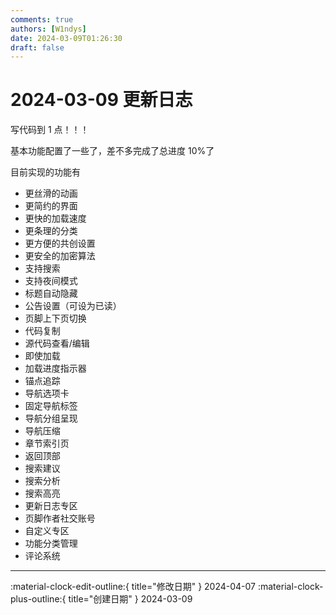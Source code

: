 ```yaml
---
comments: true
authors: [W1ndys]
date: 2024-03-09T01:26:30
draft: false
---
```


# 2024-03-09 更新日志

写代码到 1 点！！！

基本功能配置了一些了，差不多完成了总进度 10%了

<!-- more -->

目前实现的功能有

- 更丝滑的动画
- 更简约的界面
- 更快的加载速度
- 更条理的分类
- 更方便的共创设置
- 更安全的加密算法
- 支持搜索
- 支持夜间模式
- 标题自动隐藏
- 公告设置（可设为已读）
- 页脚上下页切换
- 代码复制
- 源代码查看/编辑
- 即使加载
- 加载进度指示器
- 锚点追踪
- 导航选项卡
- 固定导航标签
- 导航分组呈现
- 导航压缩
- 章节索引页
- 返回顶部
- 搜索建议
- 搜索分析
- 搜索高亮
- 更新日志专区
- 页脚作者社交账号
- 自定义专区
- 功能分类管理
- 评论系统

---

:material-clock-edit-outline:{ title="修改日期" } 2024-04-07
:material-clock-plus-outline:{ title="创建日期" } 2024-03-09
